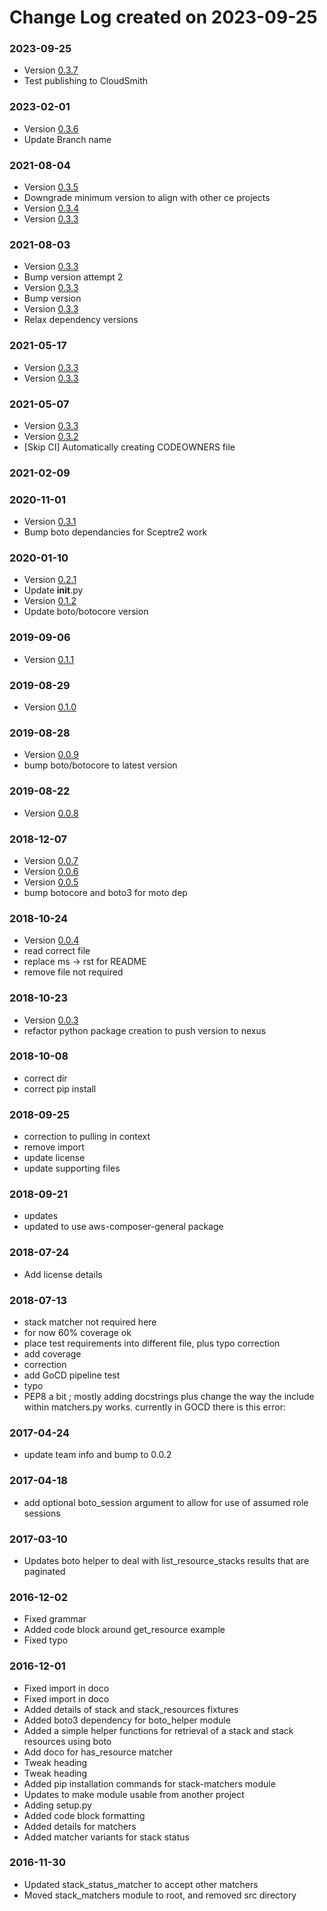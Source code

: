 # Change Log created on 2023-09-25

### 2023-09-25
  * Version [0.3.7](../../releases/tag/0.3.7)
  * Test publishing to CloudSmith

### 2023-02-01
  * Version [0.3.6](../../releases/tag/0.3.6)
  * Update Branch name

### 2021-08-04
  * Version [0.3.5](../../releases/tag/0.3.5)
  * Downgrade minimum version to align with other ce projects
  * Version [0.3.4](../../releases/tag/0.3.4)
  * Version [0.3.3](../../releases/tag/0.3.3)

### 2021-08-03
  * Version [0.3.3](../../releases/tag/0.3.3)
  * Bump version attempt 2
  * Version [0.3.3](../../releases/tag/0.3.3)
  * Bump version
  * Version [0.3.3](../../releases/tag/0.3.3)
  * Relax dependency versions

### 2021-05-17
  * Version [0.3.3](../../releases/tag/0.3.3)
  * Version [0.3.3](../../releases/tag/0.3.3)

### 2021-05-07
  * Version [0.3.3](../../releases/tag/0.3.3)
  * Version [0.3.2](../../releases/tag/0.3.2)
  * [Skip CI] Automatically creating CODEOWNERS file

### 2021-02-09

### 2020-11-01
  * Version [0.3.1](../../releases/tag/0.3.1)
  * Bump boto dependancies for Sceptre2 work

### 2020-01-10
  * Version [0.2.1](../../releases/tag/0.2.1)
  * Update __init__.py
  * Version [0.1.2](../../releases/tag/0.1.2)
  * Update boto/botocore version

### 2019-09-06
  * Version [0.1.1](../../releases/tag/0.1.1)

### 2019-08-29
  * Version [0.1.0](../../releases/tag/0.1.0)

### 2019-08-28
  * Version [0.0.9](../../releases/tag/0.0.9)
  * bump boto/botocore to latest version

### 2019-08-22
  * Version [0.0.8](../../releases/tag/0.0.8)

### 2018-12-07
  * Version [0.0.7](../../releases/tag/0.0.7)
  * Version [0.0.6](../../releases/tag/0.0.6)
  * Version [0.0.5](../../releases/tag/0.0.5)
  * bump botocore and boto3 for moto dep

### 2018-10-24
  * Version [0.0.4](../../releases/tag/0.0.4)
  * read correct file
  * replace ms -> rst for README
  * remove file not required

### 2018-10-23
  * Version [0.0.3](../../releases/tag/0.0.3)
  * refactor python package creation to push version to nexus

### 2018-10-08
  * correct dir
  * correct pip install

### 2018-09-25
  * correction to pulling in context
  * remove import
  * update license
  * update supporting files

### 2018-09-21
  * updates
  * updated to use aws-composer-general package

### 2018-07-24
  * Add license details

### 2018-07-13
  * stack matcher not required here
  * for now 60% coverage ok
  * place test requirements into different file, plus typo correction
  * add coverage
  * correction
  * add GoCD pipeline test
  * typo
  * PEP8 a bit ; mostly adding docstrings plus change the way the include within matchers.py works. currently in GOCD there is this error:

### 2017-04-24
  * update team info and bump to 0.0.2

### 2017-04-18
  * add optional boto_session argument to allow for use of assumed role sessions

### 2017-03-10
  * Updates boto helper to deal with list_resource_stacks results that are paginated

### 2016-12-02
  * Fixed grammar
  * Added code block around get_resource example
  * Fixed typo

### 2016-12-01
  * Fixed import in doco
  * Fixed import in doco
  * Added details of stack and stack_resources fixtures
  * Added boto3 dependency for boto_helper module
  * Added a simple helper functions for retrieval of a stack and stack resources using boto
  * Add doco for has_resource matcher
  * Tweak heading
  * Tweak heading
  * Added pip installation commands for stack-matchers module
  * Updates to make module usable from another project
  * Adding setup.py
  * Added code block formatting
  * Added details for matchers
  * Added matcher variants for stack status

### 2016-11-30
  * Updated stack_status_matcher to accept other matchers
  * Moved stack_matchers module to root, and removed src directory
